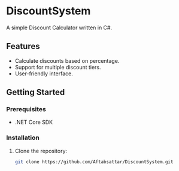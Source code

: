 # DiscountSystem

A simple Discount Calculator written in C#.

## Features

- Calculate discounts based on percentage.
- Support for multiple discount tiers.
- User-friendly interface.

## Getting Started

### Prerequisites

- .NET Core SDK

### Installation

1. Clone the repository:
   ```bash
   git clone https://github.com/Aftabsattar/DiscountSystem.git
